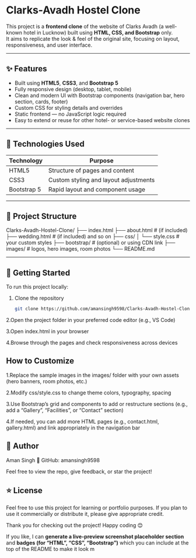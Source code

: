 # Clarks-Avadh Hostel Clone

This project is a **frontend clone** of the website of Clarks Avadh (a well-known hotel in Lucknow) built using **HTML, CSS, and Bootstrap** only.  
It aims to replicate the look & feel of the original site, focusing on layout, responsiveness, and user interface.

---

## ✨ Features

- Built using **HTML5**, **CSS3**, and **Bootstrap 5**  
- Fully responsive design (desktop, tablet, mobile)  
- Clean and modern UI with Bootstrap components (navigation bar, hero section, cards, footer)  
- Custom CSS for styling details and overrides  
- Static frontend — no JavaScript logic required  
- Easy to extend or reuse for other hotel- or service-based website clones

---

## 🧰 Technologies Used

| Technology       | Purpose                             |
|------------------|-------------------------------------|
| HTML5            | Structure of pages and content      |
| CSS3             | Custom styling and layout adjustments |
| Bootstrap 5      | Rapid layout and component usage     |

---


## 📁 Project Structure
Clarks-Avadh-Hostel-Clone/
├── index.html
├── about.html # (if included)
├── wedding.html # (if included) and so on
├── css/
│ └── style.css # your custom styles
├── bootstrap/ # (optional) or using CDN link
├── images/ # logos, hero images, room photos
└── README.md


---

## 🚀 Getting Started

To run this project locally:

1. Clone the repository  
   ```bash
   git clone https://github.com/amansingh9598/Clarks-Avadh-Hostel-Clone.git
2.Open the project folder in your preferred code editor (e.g., VS Code)

3.Open index.html in your browser

4.Browse through the pages and check responsiveness across devices

## How to Customize

1.Replace the sample images in the images/ folder with your own assets (hero banners, room photos, etc.)

2.Modify css/style.css to change theme colors, typography, spacing

3.Use Bootstrap’s grid and components to add or restructure sections (e.g., add a “Gallery”, “Facilities”, or “Contact” section)

4.If needed, you can add more HTML pages (e.g., contact.html, gallery.html) and link appropriately in the navigation bar


## 👤 Author

Aman Singh
🔗 GitHub: amansingh9598

Feel free to view the repo, give feedback, or star the project!

## ⭐ License

Feel free to use this project for learning or portfolio purposes. If you plan to use it commercially or distribute it, please give appropriate credit.

Thank you for checking out the project!
Happy coding 😊


If you like, I can **generate a live-preview screenshot placeholder section** and **badges (for “HTML”, “CSS”, “Bootstrap”)** which you can include at the top of the README to make it look m

